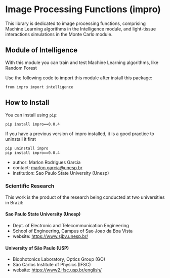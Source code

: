 # Image Processing Functions (impro)

This library is dedicated to image processing functions, comprising Machine Learning algorithms in the Intelligence module, and light-tissue interactions simulations in the Monte Carlo module.

## Module of Intelligence

With this module you can train and test Machine Learning algorithms, like Random Forest

Use the following code to import this module after install this package:
```
from impro import intelligence
```


## How to Install

You can install using `pip`:

```
pip install impro==0.0.4
```

If you have a previous version of impro installed, it is a good practice to uninstall it first
```
pip uninstall impro
pip install impro==0.0.4
```



- author: Marlon Rodrigues Garcia
- contact: marlon.garcia@unesp.br
- institution: Sao Paulo State University (Unesp)


### Scientific Research

This work is the product of the research being conducted at two universities in Brazil:

#### Sao Paulo State University (Unesp)
- Dept. of Electronic and Telecommunication Engineering
- School of Engineering, Campus of Sao Joao da Boa Vista
- website: https://www.sjbv.unesp.br/

#### University of São Paulo (USP)
- Biophotonics Laboratory, Optics Group (GO)
- São Carlos Institute of Physics (IFSC)
- website: https://www2.ifsc.usp.br/english/